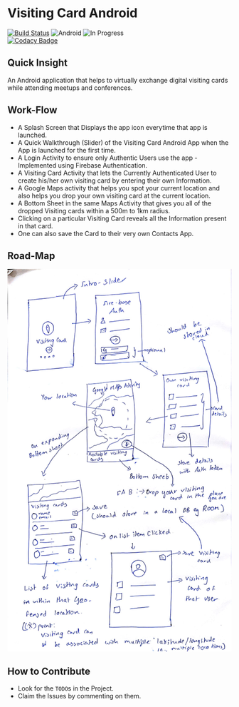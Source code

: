 # Visiting Card Android

[![Build Status](https://travis-ci.com/saivittalb/visiting-card-android.svg?token=z721JA78NQMYhyzx6xMp&branch=master)](https://travis-ci.com/saivittalb/visiting-card-android)
![Android](https://img.shields.io/badge/GCI-Android-green.svg?longCache=true&style=flat-square)   ![In Progress](https://img.shields.io/badge/In--progress-true-green.svg?longCache=true&style=flat-square) <br />
[![Codacy Badge](https://api.codacy.com/project/badge/Grade/f0ad363aa73b47b28c22ceb2bc673f2f)](https://www.codacy.com?utm_source=github.com&amp;utm_medium=referral&amp;utm_content=saivittalb/visiting-card-android&amp;utm_campaign=Badge_Grade)

## Quick Insight
An Android application that helps to virtually exchange digital visiting cards while attending meetups and conferences.<br>

## Work-Flow
- A Splash Screen that Displays the app icon everytime that app is launched.<br>
- A Quick Walkthrough (Slider) of the Visiting Card Android App when the App is launched for the first time.<br>
- A Login Activity to ensure only Authentic Users use the app - Implemented using Firebase Authentication.<br>
- A Visiting Card Activity that lets the Currently Authenticated User to create his/her own visiting card by entering their own Information.<br>
- A Google Maps activity that helps you spot your current location and also helps you drop your own visiting card at the current location.<br>
- A Bottom Sheet in the same Maps Activity that gives you all of the dropped Visiting cards within a 500m to 1km radius.<br>
- Clicking on a particular Visiting Card reveals all the Information present in that card.
- One can also save the Card to their very own Contacts App.<br>

## Road-Map
<p align="center">
    <img src="Images/Visiting_Card_Map.jpg">
</p>

## How to Contribute
- Look for the `TODO`s in the Project.<br>
- Claim the Issues by commenting on them.

